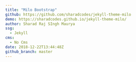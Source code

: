 ```yaml
---
title: "Milo Bootstrap"
github: https://github.com/sharadcodes/jekyll-theme-milo
demo: https://sharadcodes.github.io/jekyll-theme-milo/
author: Sharad Raj SIngh Maurya
ssg:
  - Jekyll
cms:
  - No Cms
date: 2018-12-22T13:44:48Z
github_branch: master
---
```

